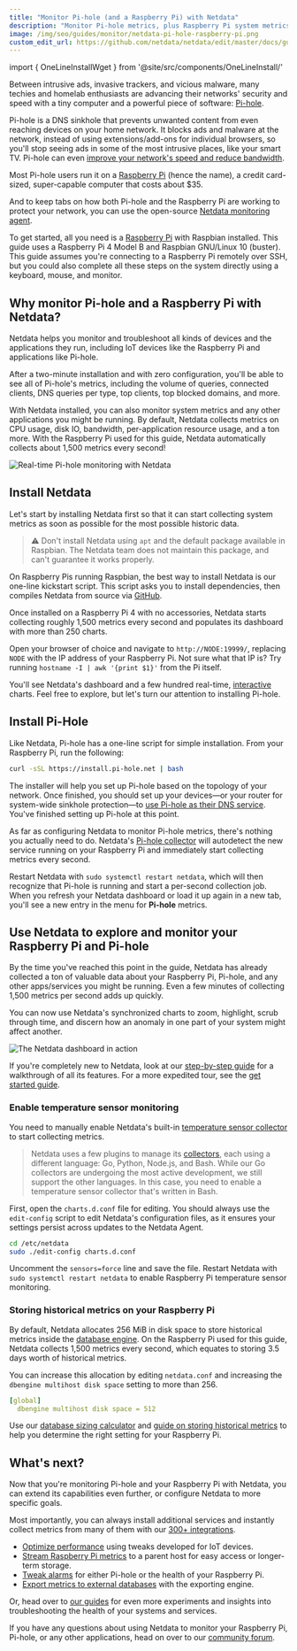 ```yaml
---
title: "Monitor Pi-hole (and a Raspberry Pi) with Netdata"
description: "Monitor Pi-hole metrics, plus Raspberry Pi system metrics, in minutes and completely for free with Netdata's open-source monitoring agent."
image: /img/seo/guides/monitor/netdata-pi-hole-raspberry-pi.png
custom_edit_url: https://github.com/netdata/netdata/edit/master/docs/guides/monitor/pi-hole-raspberry-pi.md
---
```

import { OneLineInstallWget } from '@site/src/components/OneLineInstall/'



Between intrusive ads, invasive trackers, and vicious malware, many techies and homelab enthusiasts are advancing their
networks' security and speed with a tiny computer and a powerful piece of software: [Pi-hole](https://pi-hole.net/).

Pi-hole is a DNS sinkhole that prevents unwanted content from even reaching devices on your home network. It blocks ads
and malware at the network, instead of using extensions/add-ons for individual browsers, so you'll stop seeing ads in
some of the most intrusive places, like your smart TV. Pi-hole can even [improve your network's speed and reduce
bandwidth](https://discourse.pi-hole.net/t/will-pi-hole-slow-down-my-network/2048).

Most Pi-hole users run it on a [Raspberry Pi](https://www.raspberrypi.org/products/raspberry-pi-4-model-b/) (hence the
name), a credit card-sized, super-capable computer that costs about $35.

And to keep tabs on how both Pi-hole and the Raspberry Pi are working to protect your network, you can use the
open-source [Netdata monitoring agent](https://github.com/netdata/netdata). 

To get started, all you need is a [Raspberry Pi](https://www.raspberrypi.org/products/raspberry-pi-4-model-b/) with
Raspbian installed. This guide uses a Raspberry Pi 4 Model B and Raspbian GNU/Linux 10 (buster). This guide assumes
you're connecting to a Raspberry Pi remotely over SSH, but you could also complete all these steps on the system
directly using a keyboard, mouse, and monitor.

## Why monitor Pi-hole and a Raspberry Pi with Netdata?

Netdata helps you monitor and troubleshoot all kinds of devices and the applications they run, including IoT devices
like the Raspberry Pi and applications like Pi-hole.

After a two-minute installation and with zero configuration, you'll be able to see all of Pi-hole's metrics, including
the volume of queries, connected clients, DNS queries per type, top clients, top blocked domains, and more.

With Netdata installed, you can also monitor system metrics and any other applications you might be running. By default,
Netdata collects metrics on CPU usage, disk IO, bandwidth, per-application resource usage, and a ton more. With the
Raspberry Pi used for this guide, Netdata automatically collects about 1,500 metrics every second!

![Real-time Pi-hole monitoring with
Netdata](https://user-images.githubusercontent.com/1153921/90447745-c8fe9600-e098-11ea-8a57-4f07339f002b.png)

## Install Netdata

Let's start by installing Netdata first so that it can start collecting system metrics as soon as possible for the most
possible historic data.

> ⚠️ Don't install Netdata using `apt` and the default package available in Raspbian. The Netdata team does not maintain
> this package, and can't guarantee it works properly.

On Raspberry Pis running Raspbian, the best way to install Netdata is our one-line kickstart script. This script asks
you to install dependencies, then compiles Netdata from source via [GitHub](https://github.com/netdata/netdata).

<OneLineInstallWget/>

Once installed on a Raspberry Pi 4 with no accessories, Netdata starts collecting roughly 1,500 metrics every second and
populates its dashboard with more than 250 charts.

Open your browser of choice and navigate to `http://NODE:19999/`, replacing `NODE` with the IP address of your Raspberry
Pi. Not sure what that IP is? Try running `hostname -I | awk '{print $1}'` from the Pi itself.

You'll see Netdata's dashboard and a few hundred real-time,
[interactive](/guides/step-by-step/step-02#interact-with-charts) charts. Feel free to
explore, but let's turn our attention to installing Pi-hole.

## Install Pi-Hole

Like Netdata, Pi-hole has a one-line script for simple installation. From your Raspberry Pi, run the following:

```bash
curl -sSL https://install.pi-hole.net | bash
```

The installer will help you set up Pi-hole based on the topology of your network. Once finished, you should set up your
devices—or your router for system-wide sinkhole protection—to [use Pi-hole as their DNS
service](https://discourse.pi-hole.net/t/how-do-i-configure-my-devices-to-use-pi-hole-as-their-dns-server/245). You've
finished setting up Pi-hole at this point.

As far as configuring Netdata to monitor Pi-hole metrics, there's nothing you actually need to do. Netdata's [Pi-hole
collector](/docs/agent/collectors/go.d.plugin/modules/pihole) will autodetect the new service
running on your Raspberry Pi and immediately start collecting metrics every second.

Restart Netdata with `sudo systemctl restart netdata`, which will then recognize that Pi-hole is running and start a
per-second collection job. When you refresh your Netdata dashboard or load it up again in a new tab, you'll see a new
entry in the menu for **Pi-hole** metrics.

## Use Netdata to explore and monitor your Raspberry Pi and Pi-hole

By the time you've reached this point in the guide, Netdata has already collected a ton of valuable data about your
Raspberry Pi, Pi-hole, and any other apps/services you might be running. Even a few minutes of collecting 1,500 metrics
per second adds up quickly.

You can now use Netdata's synchronized charts to zoom, highlight, scrub through time, and discern how an anomaly in one
part of your system might affect another.

![The Netdata dashboard in
action](https://user-images.githubusercontent.com/1153921/80827388-b9fee100-8b98-11ea-8f60-0d7824667cd3.gif)

If you're completely new to Netdata, look at our [step-by-step guide](/guides/step-by-step/step-00) for a
walkthrough of all its features. For a more expedited tour, see the [get started guide](/docs/get-started).

### Enable temperature sensor monitoring

You need to manually enable Netdata's built-in [temperature sensor
collector](/docs/agent/collectors/charts.d.plugin/sensors) to start collecting metrics.

> Netdata uses a few plugins to manage its [collectors](/docs/agent/collectors/reference), each using a different language: Go,
> Python, Node.js, and Bash. While our Go collectors are undergoing the most active development, we still support the
> other languages. In this case, you need to enable a temperature sensor collector that's written in Bash.

First, open the `charts.d.conf` file for editing. You should always use the `edit-config` script to edit Netdata's
configuration files, as it ensures your settings persist across updates to the Netdata Agent.

```bash
cd /etc/netdata
sudo ./edit-config charts.d.conf
```

Uncomment the `sensors=force` line and save the file. Restart Netdata with `sudo systemctl restart netdata` to enable
Raspberry Pi temperature sensor monitoring.

### Storing historical metrics on your Raspberry Pi

By default, Netdata allocates 256 MiB in disk space to store historical metrics inside the [database
engine](/docs/agent/database/engine). On the Raspberry Pi used for this guide, Netdata collects 1,500 metrics every
second, which equates to storing 3.5 days worth of historical metrics.

You can increase this allocation by editing `netdata.conf` and increasing the `dbengine multihost disk space` setting to
more than 256.

```yaml
[global]
  dbengine multihost disk space = 512
```

Use our [database sizing
calculator](/docs/store/change-metrics-storage#calculate-the-system-resources-ram-disk-space-needed-to-store-metrics)
and [guide on storing historical metrics](/guides/longer-metrics-storage) to help you determine the right
setting for your Raspberry Pi.

## What's next?

Now that you're monitoring Pi-hole and your Raspberry Pi with Netdata, you can extend its capabilities even further, or
configure Netdata to more specific goals.

Most importantly, you can always install additional services and instantly collect metrics from many of them with our
[300+ integrations](/docs/agent/collectors/collectors).

-   [Optimize performance](/guides/configure/performance) using tweaks developed for IoT devices.
-   [Stream Raspberry Pi metrics](/docs/agent/streaming) to a parent host for easy access or longer-term storage.
-   [Tweak alarms](/docs/agent/health/quickstart) for either Pi-hole or the health of your Raspberry Pi.
-   [Export metrics to external databases](/docs/agent/exporting) with the exporting engine.

Or, head over to [our guides](/guides/) for even more experiments and insights into
troubleshooting the health of your systems and services.

If you have any questions about using Netdata to monitor your Raspberry Pi, Pi-hole, or any other applications, head on
over to our [community forum](https://community.netdata.cloud/).


